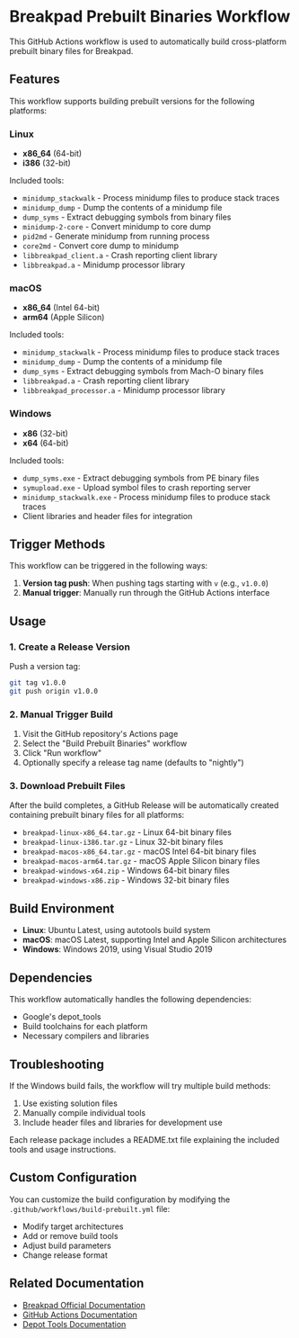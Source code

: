 # Breakpad Prebuilt Binaries Workflow

This GitHub Actions workflow is used to automatically build cross-platform prebuilt binary files for Breakpad.

## Features

This workflow supports building prebuilt versions for the following platforms:

### Linux
- **x86_64** (64-bit)
- **i386** (32-bit)

Included tools:
- `minidump_stackwalk` - Process minidump files to produce stack traces
- `minidump_dump` - Dump the contents of a minidump file
- `dump_syms` - Extract debugging symbols from binary files
- `minidump-2-core` - Convert minidump to core dump
- `pid2md` - Generate minidump from running process
- `core2md` - Convert core dump to minidump
- `libbreakpad_client.a` - Crash reporting client library
- `libbreakpad.a` - Minidump processor library

### macOS
- **x86_64** (Intel 64-bit)
- **arm64** (Apple Silicon)

Included tools:
- `minidump_stackwalk` - Process minidump files to produce stack traces
- `minidump_dump` - Dump the contents of a minidump file
- `dump_syms` - Extract debugging symbols from Mach-O binary files
- `libbreakpad.a` - Crash reporting client library
- `libbreakpad_processor.a` - Minidump processor library

### Windows
- **x86** (32-bit)
- **x64** (64-bit)

Included tools:
- `dump_syms.exe` - Extract debugging symbols from PE binary files
- `symupload.exe` - Upload symbol files to crash reporting server
- `minidump_stackwalk.exe` - Process minidump files to produce stack traces
- Client libraries and header files for integration

## Trigger Methods

This workflow can be triggered in the following ways:

1. **Version tag push**: When pushing tags starting with `v` (e.g., `v1.0.0`)
2. **Manual trigger**: Manually run through the GitHub Actions interface

## Usage

### 1. Create a Release Version

Push a version tag:
```bash
git tag v1.0.0
git push origin v1.0.0
```

### 2. Manual Trigger Build

1. Visit the GitHub repository's Actions page
2. Select the "Build Prebuilt Binaries" workflow
3. Click "Run workflow"
4. Optionally specify a release tag name (defaults to "nightly")

### 3. Download Prebuilt Files

After the build completes, a GitHub Release will be automatically created containing prebuilt binary files for all platforms:

- `breakpad-linux-x86_64.tar.gz` - Linux 64-bit binary files
- `breakpad-linux-i386.tar.gz` - Linux 32-bit binary files
- `breakpad-macos-x86_64.tar.gz` - macOS Intel 64-bit binary files
- `breakpad-macos-arm64.tar.gz` - macOS Apple Silicon binary files
- `breakpad-windows-x64.zip` - Windows 64-bit binary files
- `breakpad-windows-x86.zip` - Windows 32-bit binary files

## Build Environment

- **Linux**: Ubuntu Latest, using autotools build system
- **macOS**: macOS Latest, supporting Intel and Apple Silicon architectures
- **Windows**: Windows 2019, using Visual Studio 2019

## Dependencies

This workflow automatically handles the following dependencies:
- Google's depot_tools
- Build toolchains for each platform
- Necessary compilers and libraries

## Troubleshooting

If the Windows build fails, the workflow will try multiple build methods:
1. Use existing solution files
2. Manually compile individual tools
3. Include header files and libraries for development use

Each release package includes a README.txt file explaining the included tools and usage instructions.

## Custom Configuration

You can customize the build configuration by modifying the `.github/workflows/build-prebuilt.yml` file:

- Modify target architectures
- Add or remove build tools
- Adjust build parameters
- Change release format

## Related Documentation

- [Breakpad Official Documentation](https://chromium.googlesource.com/breakpad/breakpad/+/master/docs/)
- [GitHub Actions Documentation](https://docs.github.com/en/actions)
- [Depot Tools Documentation](https://commondatastorage.googleapis.com/chrome-infra-docs/flat/depot_tools/docs/html/depot_tools_tutorial.html)
